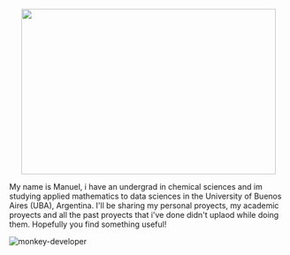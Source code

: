 <p align="center">
  <img width="460" height="300" src="![icegif-18](https://github.com/user-attachments/assets/474bb59c-2491-4f13-ae38-97e80254c46e)">
</p>



My name is Manuel, i have an undergrad in chemical sciences and im studying applied mathematics to data sciences in the University of Buenos Aires (UBA), Argentina. 
I'll be sharing my personal proyects, my academic proyects and  all the past proyects that i've done didn't uplaod while doing them. Hopefully you find something useful! 

![monkey-developer](https://github.com/user-attachments/assets/6db7f6f5-e1f7-4056-8a5e-f69607b18b52)
